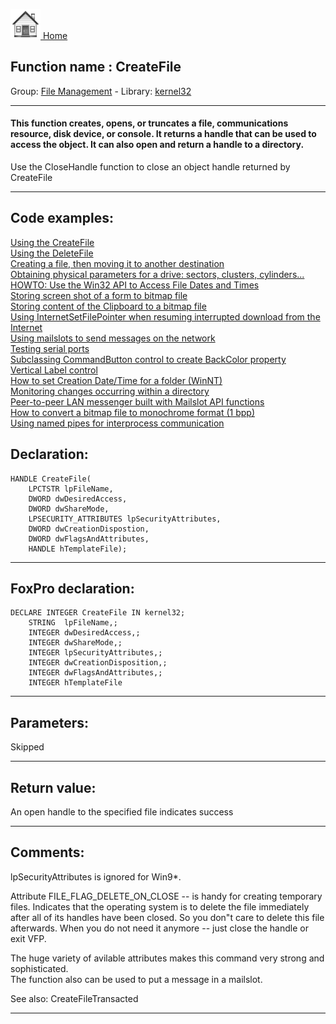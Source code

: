 [<img src="../../images/home.png"> Home ](https://github.com/VFPX/Win32API)  

## Function name : CreateFile
Group: [File Management](../../functions_group.md#File_Management)  -  Library: [kernel32](../../Libraries.md#kernel32)  
***  


#### This function creates, opens, or truncates a file, communications resource, disk device, or console. It returns a handle that can be used to access the object. It can also open and return a handle to a directory.

Use the CloseHandle function to close an object handle returned by CreateFile
***  


## Code examples:
[Using the CreateFile](../../samples/sample_010.md)  
[Using the DeleteFile](../../samples/sample_011.md)  
[Creating a file, then moving it to another destination](../../samples/sample_015.md)  
[Obtaining physical parameters for a drive: sectors, clusters, cylinders...](../../samples/sample_101.md)  
[HOWTO: Use the Win32 API to Access File Dates and Times](../../samples/sample_177.md)  
[Storing screen shot of a form to bitmap file](../../samples/sample_187.md)  
[Storing content of the Clipboard to a bitmap file](../../samples/sample_189.md)  
[Using InternetSetFilePointer when resuming interrupted download from the Internet](../../samples/sample_191.md)  
[Using mailslots to send messages on the network](../../samples/sample_269.md)  
[Testing serial ports](../../samples/sample_308.md)  
[Subclassing CommandButton control to create BackColor property](../../samples/sample_392.md)  
[Vertical Label control](../../samples/sample_398.md)  
[How to set Creation Date/Time for a folder (WinNT)](../../samples/sample_399.md)  
[Monitoring changes occurring within a directory](../../samples/sample_400.md)  
[Peer-to-peer LAN messenger built with Mailslot API functions](../../samples/sample_410.md)  
[How to convert a bitmap file to monochrome format (1 bpp)](../../samples/sample_493.md)  
[Using named pipes for interprocess communication](../../samples/sample_522.md)  

## Declaration:
```foxpro  
HANDLE CreateFile(
	LPCTSTR lpFileName,
	DWORD dwDesiredAccess,
	DWORD dwShareMode,
	LPSECURITY_ATTRIBUTES lpSecurityAttributes,
	DWORD dwCreationDispostion,
	DWORD dwFlagsAndAttributes,
	HANDLE hTemplateFile);  
```  
***  


## FoxPro declaration:
```foxpro  
DECLARE INTEGER CreateFile IN kernel32;
	STRING  lpFileName,;
	INTEGER dwDesiredAccess,;
	INTEGER dwShareMode,;
	INTEGER lpSecurityAttributes,;
	INTEGER dwCreationDisposition,;
	INTEGER dwFlagsAndAttributes,;
	INTEGER hTemplateFile  
```  
***  


## Parameters:
Skipped  
***  


## Return value:
An open handle to the specified file indicates success  
***  


## Comments:
lpSecurityAttributes is ignored for Win9*.  
  
Attribute FILE_FLAG_DELETE_ON_CLOSE -- is handy for creating temporary files. Indicates that the operating system is to delete the file immediately after all of its handles have been closed. So you don"t care to delete this file afterwards. When you do not need it anymore -- just close the handle or exit VFP.  
  
The huge variety of avilable attributes makes this command very strong and sophisticated.  
The function also can be used to put a message in a mailslot.  
  
See also: CreateFileTransacted   
  
***  

